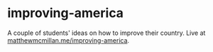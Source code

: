 # improving-america
A couple of students' ideas on how to improve their country.
Live at [matthewmcmillan.me/improving-america](http://www.matthewmcmillan.me/improving-america).
